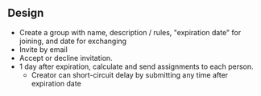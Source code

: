
## Design

* Create a group with name, description / rules, "expiration date" for joining, and date for exchanging
* Invite by email
* Accept or decline invitation.
* 1 day after expiration, calculate and send assignments to each person.
  * Creator can short-circuit delay by submitting any time after expiration date